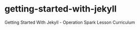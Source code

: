 getting-started-with-jekyll
===========================

Getting Started With Jekyll - Operation Spark Lesson Curriculum
